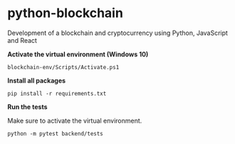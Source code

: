# python-blockchain

Development of a blockchain and cryptocurrency using Python, JavaScript and React

**Activate the virtual environment (Windows 10)**
```
blockchain-env/Scripts/Activate.ps1
```

**Install all packages**
```
pip install -r requirements.txt
```

**Run the tests**

Make sure to activate the virtual environment.
```
python -m pytest backend/tests
```